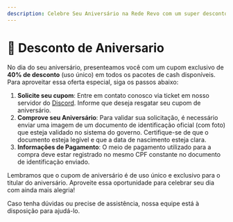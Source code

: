 ```yaml
---
description: Celebre Seu Aniversário na Rede Revo com um super desconto especial! 🎉
---
```


# 🎂 Desconto de Aniversario

No dia do seu aniversário, presenteamos você com um cupom exclusivo de **40% de desconto** (uso único) em todos os pacotes de cash disponíveis. Para aproveitar essa oferta especial, siga os passos abaixo:

1. **Solicite seu cupom**: Entre em contato conosco via ticket em nosso servidor do [Discord](https://discord.gg/rederevo). Informe que deseja resgatar seu cupom de aniversário.
2. **Comprove seu Aniversário**: Para validar sua solicitação, é necessário enviar uma imagem de um documento de identificação oficial (com foto) que esteja validado no sistema do governo. Certifique-se de que o documento esteja legível e que a data de nascimento esteja clara.
3. **Informações de Pagamento**: O meio de pagamento utilizado para a compra deve estar registrado no mesmo CPF constante no documento de identificação enviado.

Lembramos que o cupom de aniversário é de uso único e exclusivo para o titular do aniversário. Aproveite essa oportunidade para celebrar seu dia com ainda mais alegria!

Caso tenha dúvidas ou precise de assistência, nossa equipe está à disposição para ajudá-lo.
